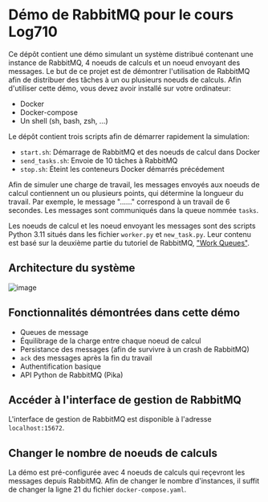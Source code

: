 # Démo de RabbitMQ pour le cours Log710
Ce dépôt contient une démo simulant un système distribué contenant une instance de RabbitMQ, 4 noeuds de calculs et un noeud envoyant des messages.
Le but de ce projet est de démontrer l'utilisation de RabbitMQ afin de distribuer des tâches à un ou plusieurs noeuds de calculs.
Afin d'utiliser cette démo, vous devez avoir installé sur votre ordinateur:
 - Docker
 - Docker-compose
 - Un shell (sh, bash, zsh, ...)

Le dépôt contient trois scripts afin de démarrer rapidement la simulation:
 - ```start.sh```: Démarrage de RabbitMQ et des noeuds de calcul dans Docker
 - ```send_tasks.sh```: Envoie de 10 tâches à RabbitMQ
 - ```stop.sh```: Éteint les conteneurs Docker démarrés précédement

Afin de simuler une charge de travail, les messages envoyés aux noeuds de calcul contiennent un ou plusieurs points, qui détermine la longueur du travail. 
Par exemple, le message "......" correspond à un travail de 6 secondes.
Les messages sont communiqués dans la queue nommée ```tasks```.

Les noeuds de calcul et les noeud envoyant les messages sont des scripts Python 3.11 situés dans les fichier ```worker.py``` et ```new_task.py```.
Leur contenu est basé sur la deuxième partie du tutoriel de RabbitMQ, ["Work Queues"](https://www.rabbitmq.com/tutorials/tutorial-two-python.html).

## Architecture du système
![image](https://github.com/william-nolin/log710-rabbitmq-demo/assets/113483515/218a3f9c-2a13-46a8-905c-2d5007818ffc)

## Fonctionnalités démontrées dans cette démo
 - Queues de message
 - Équilibrage de la charge entre chaque noeud de calcul
 - Persistance des messages (afin de survivre à un crash de RabbitMQ)
 - ```ack``` des messages après la fin du travail
 - Authentification basique
 - API Python de RabbitMQ (Pika)

## Accéder à l'interface de gestion de RabbitMQ
L'interface de gestion de RabbitMQ est disponible à l'adresse ```localhost:15672```.

## Changer le nombre de noeuds de calculs
La démo est pré-configurée avec 4 noeuds de calculs qui reçevront les messages depuis RabbitMQ.
Afin de changer le nombre d'instances, il suffit de changer la ligne 21 du fichier ```docker-compose.yaml```.
